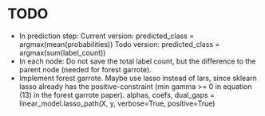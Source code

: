 # TODO

* In prediction step:
  Current version: predicted_class = argmax(mean(probabilities))
  Todo version: predicted_class = argmax(sum(label_count))
* In each node: Do not save the total label count, but the difference to the parent node (needed for forest garrote).
* Implement forest garrote. Maybe use lasso instead of lars, since sklearn lasso already has the positive-constraint (min gamma >= 0 in equation (13) in the forest garrote paper).
  alphas, coefs, dual_gaps = linear_model.lasso_path(X, y, verbose=True, positive=True)
